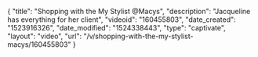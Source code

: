 {
    "title": "Shopping with the My Stylist @Macys",
    "description": "Jacqueline has everything for her client",
    "videoid": "160455803",
    "date_created": "1523916326",
    "date_modified": "1524338443",
    "type": "captivate",
    "layout": "video",
    "url": "\/v\/shopping-with-the-my-stylist-macys\/160455803"
}